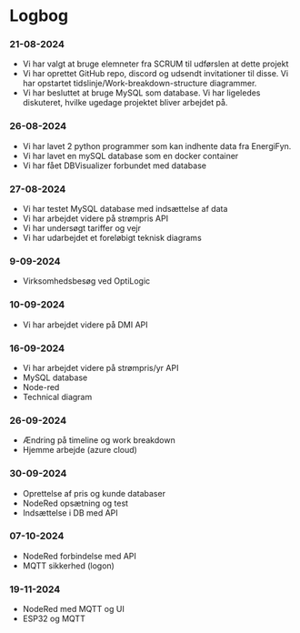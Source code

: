 # Logbog

### 21-08-2024

- Vi har valgt at bruge elemneter fra SCRUM til udførslen at dette projekt
- Vi har oprettet GitHub repo, discord og udsendt invitationer til disse. Vi har opstartet tidslinje/Work-breakdown-structure diagrammer.
- Vi har besluttet at bruge MySQL som database. Vi har ligeledes diskuteret, hvilke ugedage projektet bliver arbejdet på.

### 26-08-2024

- Vi har lavet 2 python programmer som kan indhente data fra EnergiFyn.
- Vi har lavet en mySQL database som en docker container
- Vi har fået DBVisualizer forbundet med database

### 27-08-2024

- Vi har testet MySQL database med indsættelse af data
- Vi har arbejdet videre på strømpris API
- Vi har undersøgt tariffer og vejr
- Vi har udarbejdet et foreløbigt teknisk diagrams

### 9-09-2024

- Virksomhedsbesøg ved OptiLogic

### 10-09-2024

- Vi har arbejdet videre på DMI API

### 16-09-2024

- Vi har arbejdet videre på strømpris/yr API
- MySQL database
- Node-red
- Technical diagram


### 26-09-2024

- Ændring på timeline og work breakdown
- Hjemme arbejde (azure cloud)

### 30-09-2024

- Oprettelse af pris og kunde databaser
- NodeRed opsætning og test
- Indsættelse i DB med API

### 07-10-2024

- NodeRed forbindelse med API
- MQTT sikkerhed (logon)

### 19-11-2024

- NodeRed med MQTT og UI
- ESP32 og MQTT